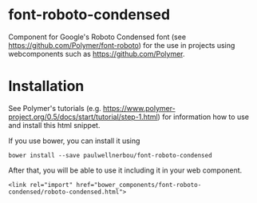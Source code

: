 # font-roboto-condensed
Component for Google's Roboto Condensed font (see https://github.com/Polymer/font-roboto) for the use in projects using webcomponents such as https://github.com/Polymer.

# Installation
See Polymer's tutorials (e.g. https://www.polymer-project.org/0.5/docs/start/tutorial/step-1.html) for information how to use and install this html snippet.

If you use bower, you can install it using

```
bower install --save paulwellnerbou/font-roboto-condensed
```

After that, you will be able to use it including it in your web component.

```
<link rel="import" href="bower_components/font-roboto-condensed/roboto-condensed.html">
```

